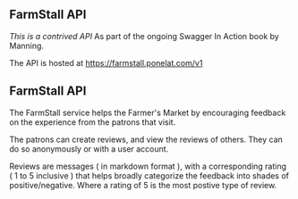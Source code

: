 FarmStall API
-------------

*This is a contrived API* As part of the ongoing Swagger In Action book by Manning.

The API is hosted at https://farmstall.ponelat.com/v1

## FarmStall API

The FarmStall service helps the Farmer's Market by encouraging feedback on the experience from the patrons that visit.

The patrons can create reviews, and view the reviews of others. They can do so anonymously or with a user account.

Reviews are messages ( in markdown format ), with a corresponding rating ( 1 to 5 inclusive ) that helps broadly categorize the feedback into shades of positive/negative. Where a rating of 5 is the most postive type of review.








